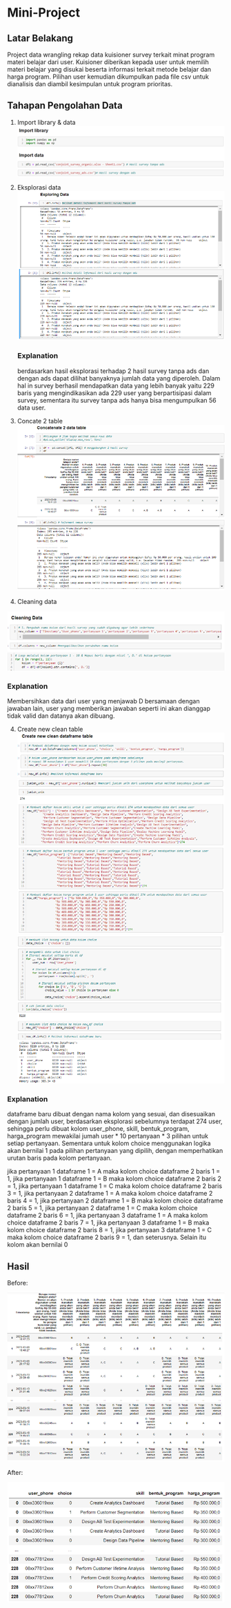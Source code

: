 # Mini-Project

## Latar Belakang
Project data wrangling rekap data kuisioner survey terkait minat program materi belajar dari user.
Kuisioner diberikan kepada user untuk memilih materi belajar yang disukai beserta informasi terkait metode belajar dan harga program.
Pilihan user kemudian dikumpulkan pada file csv untuk dianalisis dan diambil kesimpulan untuk program prioritas.

## Tahapan Pengolahan Data
1. Import library & data
   ![Alt text](https://github.com/syahruaru/Mini-Project/blob/main/img/part%201%20import%20library%20&%20data.png?raw=true)
   
2. Eksplorasi data
   ![Alt text](https://github.com/syahruaru/Mini-Project/blob/main/img/part%202%20eksplorasi%20data.png?raw=true)

   ### Explanation
   berdasarkan hasil eksplorasi terhadap 2 hasil survey tanpa ads dan dengan ads dapat dilihat banyaknya jumlah data yang diperoleh. Dalam hal in survey berhasil mendapatkan data yang lebih banyak yaitu 229         baris yang mengindikasikan ada 229 user yang berpartisipasi dalam survey, sementara itu survey tanpa ads hanya bisa mengumpulkan 56 data user.
   
3. Concate 2 table
   ![Alt text](https://github.com/syahruaru/Mini-Project/blob/main/img/part%203%20concat%202%20table.png?raw=true)
   
4. Cleaning data
   
  ![Alt text](https://github.com/syahruaru/Mini-Project/blob/main/img/part%204_1%20cleaning%20data.png?raw=true)
  ![Alt text](https://github.com/syahruaru/Mini-Project/blob/main/img/part%204_2%20cleaning%20data.png?raw=true)

  ### Explanation
  Membersihkan data dari user yang menjawab D bersamaan dengan jawaban lain, user yang memberikan jawaban seperti ini akan dianggap tidak valid dan datanya akan dibuang.

4. Create new clean table
  ![Alt text](https://github.com/syahruaru/Mini-Project/blob/main/img/part%205_1%20create%20new%20clean%20table.png?raw=true)
  ![Alt text](https://github.com/syahruaru/Mini-Project/blob/main/img/part%205_2%20create%20new%20clean%20table.png?raw=true)
  ![Alt text](https://github.com/syahruaru/Mini-Project/blob/main/img/part%205_3%20create%20new%20clean%20table.png?raw=true)

  ### Explanation
  dataframe baru dibuat dengan nama kolom yang sesuai, dan disesuaikan dengan jumlah user, berdasarkan eksplorasi sebelumnya terdapat 274 user, sehingga perlu dibuat kolom user_phone, skill, bentuk_program,   
  harga_program mewakilai jumah user * 10 pertanyaan * 3 pilihan untuk setiap pertanyaan. Sementara untuk kolom choice menggunakan logika akan bernilai 1 pada pilihan pertanyaan yang dipilih, dengan 
  memperhatikan urutan baris pada kolom pertanyaan. 
  
  jika pertanyaan 1 dataframe 1 = A maka kolom choice dataframe 2 baris 1 = 1, jika pertanyaan 1 dataframe 1 = B maka kolom choice dataframe 2 baris 2 = 1, jika 
  pertanyaan 1 dataframe 1 = C maka kolom choice dataframe 2 baris 3 = 1, jika pertanyaan 2 dataframe 1 = A maka kolom choice dataframe 2 baris 4 = 1, jika pertanyaan 2 dataframe 1 = B maka kolom choice 
  dataframe 2 baris 5 = 1, jika pertanyaan 2 dataframe 1 = C maka kolom choice dataframe 2 baris 6 = 1, jika pertanyaan 3 dataframe 1 = A maka kolom choice dataframe 2 baris 7 = 1, jika pertanyaan 3 dataframe 1 
  = B maka kolom choice dataframe 2 baris 8 = 1, jika pertanyaan 3 dataframe 1 = C maka kolom choice dataframe 2 baris 9 = 1, dan seterusnya. Selain itu kolom akan bernilai 0

## Hasil
  Before:
  
  ![Alt text](https://github.com/syahruaru/Mini-Project/blob/main/img/Before.png?raw=true)

  After:
  
  ![Alt text](https://github.com/syahruaru/Mini-Project/blob/main/img/After.png?raw=true)



